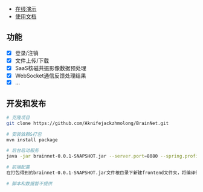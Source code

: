 
- [在线演示](http://202.197.66.217:18080)
- [使用文档](https://shimo.im/docs/p8GvHzdf7n0bhF2c/)

## 功能
- [x] 登录/注销
- [x] 文件上传/下载
- [x] SaaS核磁共振影像数据预处理
- [x] WebSocket通信反馈处理结果
- [x] ...

## 开发和发布
```bash
# 克隆项目
git clone https://github.com/Aknifejackzhmolong/BrainNet.git

# 安装依赖&打包
mvn install package

# 后台启动服务
java -jar brainnet-0.0.1-SNAPSHOT.jar --server.port=8080 --spring.profiles.active=dev > brainnet.log 2> brainnet.error &

# 前端配置
在打包得到的brainnet-0.0.1-SNAPSHOT.jar文件根目录下新建frontend文件夹，将编译得到的前端静态网页放入其中使用

# 脚本和数据暂不提供